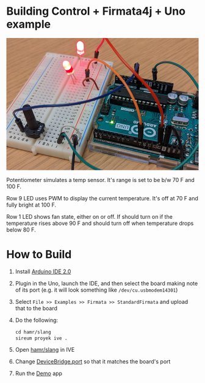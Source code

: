 # Building Control + Firmata4j + Uno example

![circuit_diagram.jpg](circuit_diagram.jpg)

Potentiometer simulates a temp sensor.  It's range is set to be b/w 70 F and 100 F.

Row 9 LED uses PWM to display the current temperature.  It's off at 70 F
and fully bright at 100 F.

Row 1 LED shows fan state, either on or off.  If should turn on if
the temperature rises above 90 F and should turn off when temperature
drops below 80 F.

# How to Build

1. Install [Arduino IDE 2.0](https://docs.arduino.cc/software/ide-v2/tutorials/getting-started/ide-v2-downloading-and-installing)

1. Plugin in the Uno, launch the IDE, and then select the board making
note of its port (e.g. it will look something like ``/dev/cu.usbmodem14301``)

1. Select ``File >> Examples >> Firmata >> StandardFirmata`` and upload
that to the board

1. Do the following:

    ```
    cd hamr/slang
    sireum proyek ive .
    ```

1. Open [hamr/slang](hamr/slang) in IVE

1. Change [DeviceBridge.port](hamr/slang/src/main/component/bc/BuildingControl/device/DeviceBridge.scala) so that it matches the board's port

1. Run the [Demo](hamr/slang/src/main/architecture/bc/Demo.scala) app